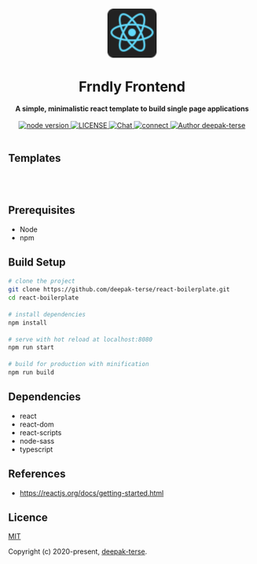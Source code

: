 <p align="center"><img width="100"src="public/favicon_io/android-chrome-512x512.png"></p>

<h1 align="center"><strong>Frndly Frontend</strong></h1>

<div align="center">
	<strong>
		A simple, minimalistic react template to build single page applications
	</strong>
</div>

<br>

<div align="center">
	<a href="https://nodejs.org/en/">
		<img src="https://img.shields.io/badge/node-%3E%3D%208.0.0-green.svg" alt="node version">
	</a>
	<a href="https://github.com/deepak-terse/vue-boilerplate">
		<img src="https://img.shields.io/badge/License-MIT-green.svg" alt="LICENSE">
	</a>
	<a href="https://medium.com/@iamdeepakterse">
		<img src="https://img.shields.io/badge/Blog-medium-orange" alt="Chat">
	</a>
	<a href="https://www.linkedin.com/in/deepak-terse/">
		<img src="https://img.shields.io/badge/Connect-linkedin-blue" alt="connect">
	</a>
	<a href="https://github.com/deepak-terse">
		<img src="https://img.shields.io/badge/Author-deepak--terse-blue" alt="Author deepak-terse">
	</a>
</div>

<br>

## Templates


<br>
<br>

## Prerequisites
* Node
* npm


## Build Setup

``` bash
# clone the project
git clone https://github.com/deepak-terse/react-boilerplate.git
cd react-boilerplate

# install dependencies
npm install

# serve with hot reload at localhost:8080
npm run start

# build for production with minification
npm run build
```


## Dependencies

* react
* react-dom
* react-scripts
* node-sass
* typescript


## References
* https://reactjs.org/docs/getting-started.html

## Licence

[MIT](https://opensource.org/licenses/MIT)

Copyright (c) 2020-present, [deepak-terse](https://github.com/deepak-terse).

